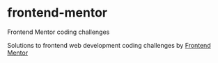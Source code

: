# frontend-mentor
Frontend Mentor coding challenges

Solutions to frontend web development coding challenges by [Frontend Mentor](https://www.frontendmentor.io)
